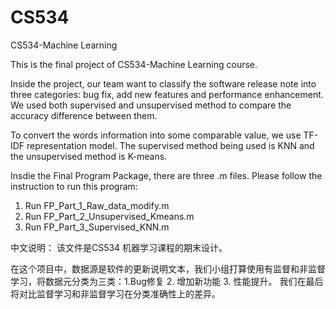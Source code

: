 # CS534
CS534-Machine Learning

This is the final project of CS534-Machine Learning course. 

Inside the project, our team want to classify the software release note into three categories: bug fix, add new features and performance enhancement. We used both supervised and unsupervised method to compare the accuracy difference between them.

To convert the words information into some comparable value, we use TF-IDF representation model. The supervised method being used is KNN and the unsupervised method is K-means. 

Insdie the Final Program Package, there are three .m files. Please follow the instruction to run this program:
1. Run FP_Part_1_Raw_data_modify.m
2. Run FP_Part_2_Unsupervised_Kmeans.m
3. Run FP_Part_3_Supervised_KNN.m


中文说明：
该文件是CS534 机器学习课程的期末设计。

在这个项目中，数据源是软件的更新说明文本，我们小组打算使用有监督和非监督学习，将数据元分类为三类：1.Bug修复 2. 增加新功能 3. 性能提升。
我们在最后将对比监督学习和非监督学习在分类准确性上的差异。
